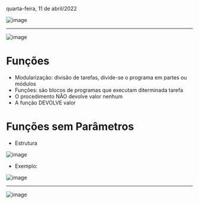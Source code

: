 quarta-feira, 11 de abril/2022

![image](https://user-images.githubusercontent.com/87860884/167921949-e10f78f6-608f-43b6-bf65-95288c11e089.png)

<hr>

![image](https://user-images.githubusercontent.com/87860884/167922042-5d0b2272-d319-476d-b46b-2c71427a674e.png)

# Funções
- Modularização: divisão de tarefas, divide-se o programa em partes ou módulos
- Funções: são blocos de programas que executam diterminada tarefa
- O procedimento NÃO devolve valor nenhum
- A função DEVOLVE valor

# Funções sem Parâmetros
- Estrutura

![image](https://user-images.githubusercontent.com/87860884/167922436-a2d94bd7-5a1b-4512-8cca-422bbe303568.png)

- Exemplo: 

![image](https://user-images.githubusercontent.com/87860884/167922698-43398277-2cd7-4a80-a8ae-d11df1fa91e0.png)

<hr>

![image](https://user-images.githubusercontent.com/87860884/167922881-fab9070c-0487-4c5f-b380-e6ddd1c9f576.png)

